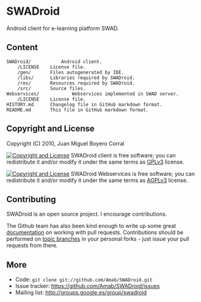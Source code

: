# SWADroid

Android client for e-learning platform SWAD.


## Content

	SWADroid/         	Android client.
		/LICENSE	License file.
		/gen/		Files autogenerated by IDE.
		/libs/		Libraries required by SWADroid.
		/res/		Resources required by SWADroid.
		/src/		Source files.
	Webservices/            Webservices implemented in SWAD server.
		/LICENSE	License file.
	HISTORY.md		Changelog file in GitHub markdown format.
	README.md		This file in GitHub markdown format.


## Copyright and License

Copyright (C) 2010, Juan Miguel Boyero Corral

[![Copyright and License](http://www.gnu.org/graphics/gplv3-88x31.png)][gplv3] SWADroid client is free software; you can redistribute it and/or modify
it under the same terms as [GPLv3][gplv3] license.

[![Copyright and License](http://www.gnu.org/graphics/agplv3-88x31.png)][agplv3] SWADroid Webservices is free software; you can redistribute it and/or modify
it under the same terms as [AGPLv3][agplv3] license.


## Contributing

SWADroid is an open source project.  I encourage contributions.

The Github team has also been kind enough to write up some great [documentation][doc_contrib] on working with pull requests. Contributions should be performed on [topic branches][topic_br] in your personal forks - just issue your pull requests from there.


## More

* Code: `git clone git://github.com/Amab/SWADroid.git`
* Issue tracker: <https://github.com/Amab/SWADroid/issues>
* Mailing list: <http://groups.google.es/group/swadroid>


[gplv3]: http://www.gnu.org/licenses/gpl.html
[agplv3]: http://www.gnu.org/licenses/agpl.html
[doc_contrib]: http://help.github.com/pull-requests/
[topic_br]: http://progit.org/book/ch3-4.html
